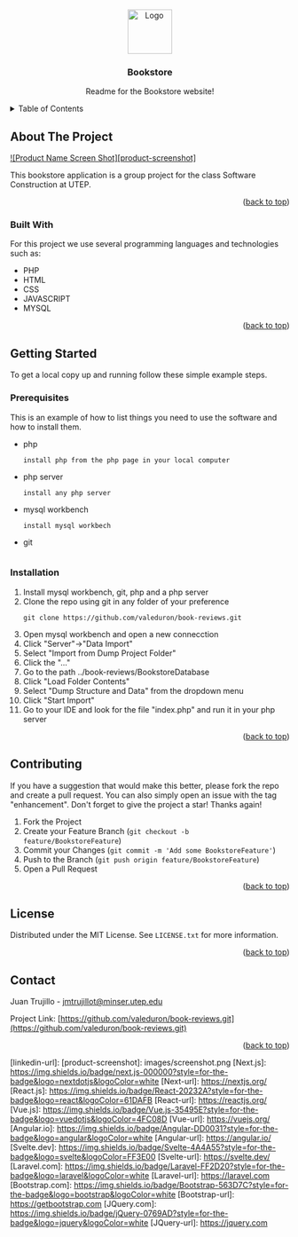 
<a name="readme-top"></a>



<!-- PROJECT LOGO -->
<br />
<div align="center">
  <a href="https://github.com/valeduron/book-reviews/blob/main/image/loader-img.gif?raw=true">
    <img src="images/logo.png" alt="Logo" width="80" height="80">
  </a>

  <h3 align="center">Bookstore</h3>

  <p align="center">
    Readme for the Bookstore website!
  </p>
</div>



<!-- TABLE OF CONTENTS -->
<details>
  <summary>Table of Contents</summary>
  <ol>
    <li>
      <a href="#about-the-project">About The Project</a>
      <ul>
        <li><a href="#built-with">Built With</a></li>
      </ul>
    </li>
    <li>
      <a href="#getting-started">Getting Started</a>
      <ul>
        <li><a href="#prerequisites">Prerequisites</a></li>
        <li><a href="#installation">Installation</a></li>
      </ul>
    </li>
  </ol>
</details>



<!-- ABOUT THE PROJECT -->
## About The Project

[![Product Name Screen Shot][product-screenshot]](https://example.com)

This bookstore application is a group project for the class Software Construction at UTEP.

<p align="right">(<a href="#readme-top">back to top</a>)</p>



### Built With
For this project we use several programming languages and technologies such as:
* PHP
* HTML
* CSS
* JAVASCRIPT
* MYSQL

<p align="right">(<a href="#readme-top">back to top</a>)</p>



<!-- GETTING STARTED -->
## Getting Started

To get a local copy up and running follow these simple example steps.

### Prerequisites

This is an example of how to list things you need to use the software and how to install them.
* php
  ```
  install php from the php page in your local computer
  ```
* php server
  ```
  install any php server
  ```
* mysql workbench
  ```
  install mysql workbech
  ```
* git 
  ```install git
  ```
### Installation

1. Install mysql workbench, git, php and a php server
2. Clone the repo using git in any folder of your preference
   ```
   git clone https://github.com/valeduron/book-reviews.git
   ```
3. Open mysql workbench and open a new connecction
4. Click "Server"→"Data Import"
5. Select "Import from Dump Project Folder"
6. Click the "..."
7. Go to the path ../book-reviews/BookstoreDatabase
8. Click "Load Folder Contents"
9. Select "Dump Structure and Data" from the dropdown menu
10. Click "Start Import"
11. Go to your IDE and look for the file "index.php" and run it in your php server
<p align="right">(<a href="#readme-top">back to top</a>)</p>






<!-- CONTRIBUTING -->
## Contributing


If you have a suggestion that would make this better, please fork the repo and create a pull request. You can also simply open an issue with the tag "enhancement".
Don't forget to give the project a star! Thanks again!

1. Fork the Project
2. Create your Feature Branch (`git checkout -b feature/BookstoreFeature`)
3. Commit your Changes (`git commit -m 'Add some BookstoreFeature'`)
4. Push to the Branch (`git push origin feature/BookstoreFeature`)
5. Open a Pull Request

<p align="right">(<a href="#readme-top">back to top</a>)</p>



<!-- LICENSE -->
## License

Distributed under the MIT License. See `LICENSE.txt` for more information.

<p align="right">(<a href="#readme-top">back to top</a>)</p>



<!-- CONTACT -->
## Contact

Juan Trujillo - jmtrujillot@minser.utep.edu

Project Link: [https://github.com/valeduron/book-reviews.git](https://github.com/valeduron/book-reviews.git)

<p align="right">(<a href="#readme-top">back to top</a>)</p>






<!-- MARKDOWN LINKS & IMAGES -->
<!-- https://www.markdownguide.org/basic-syntax/#reference-style-links -->
[contributors-shield]: https://img.shields.io/github/contributors/othneildrew/Best-README-Template.svg?style=for-the-badge
[contributors-url]: https://github.com/valeduron/book-reviews/graphs/contributors

[stars-shield]: https://img.shields.io/github/stars/othneildrew/Best-README-Template.svg?style=for-the-badge
[stars-url]: https://github.com/othneildrew/Best-README-Template/stargazers
[issues-shield]: https://img.shields.io/github/issues/othneildrew/Best-README-Template.svg?style=for-the-badge
[issues-url]: https://github.com/othneildrew/Best-README-Template/issues
[license-shield]: https://img.shields.io/github/license/othneildrew/Best-README-Template.svg?style=for-the-badge
[license-url]: https://github.com/othneildrew/Best-README-Template/blob/master/LICENSE.txt
[linkedin-shield]: https://img.shields.io/badge/-LinkedIn-black.svg?style=for-the-badge&logo=linkedin&colorB=555
[linkedin-url]: 
[product-screenshot]: images/screenshot.png
[Next.js]: https://img.shields.io/badge/next.js-000000?style=for-the-badge&logo=nextdotjs&logoColor=white
[Next-url]: https://nextjs.org/
[React.js]: https://img.shields.io/badge/React-20232A?style=for-the-badge&logo=react&logoColor=61DAFB
[React-url]: https://reactjs.org/
[Vue.js]: https://img.shields.io/badge/Vue.js-35495E?style=for-the-badge&logo=vuedotjs&logoColor=4FC08D
[Vue-url]: https://vuejs.org/
[Angular.io]: https://img.shields.io/badge/Angular-DD0031?style=for-the-badge&logo=angular&logoColor=white
[Angular-url]: https://angular.io/
[Svelte.dev]: https://img.shields.io/badge/Svelte-4A4A55?style=for-the-badge&logo=svelte&logoColor=FF3E00
[Svelte-url]: https://svelte.dev/
[Laravel.com]: https://img.shields.io/badge/Laravel-FF2D20?style=for-the-badge&logo=laravel&logoColor=white
[Laravel-url]: https://laravel.com
[Bootstrap.com]: https://img.shields.io/badge/Bootstrap-563D7C?style=for-the-badge&logo=bootstrap&logoColor=white
[Bootstrap-url]: https://getbootstrap.com
[JQuery.com]: https://img.shields.io/badge/jQuery-0769AD?style=for-the-badge&logo=jquery&logoColor=white
[JQuery-url]: https://jquery.com 